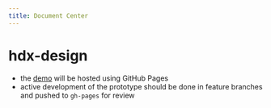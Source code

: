 ```yaml
---
title: Document Center
---
```


hdx-design
==========

* the [demo](http://github.io/OCHA-DAP/hdx-design) will be hosted using GitHub Pages
* active development of the prototype should be done in feature branches and pushed to `gh-pages` for review

